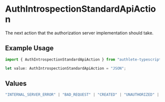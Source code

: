 # AuthIntrospectionStandardApiAction

The next action that the authorization server implementation should take.

## Example Usage

```typescript
import { AuthIntrospectionStandardApiAction } from "authlete-typescript-sdk/models/operations";

let value: AuthIntrospectionStandardApiAction = "JSON";
```

## Values

```typescript
"INTERNAL_SERVER_ERROR" | "BAD_REQUEST" | "CREATED" | "UNAUTHORIZED" | "FORBIDDEN" | "JSON" | "JWT" | "OK"
```